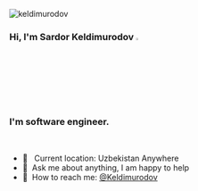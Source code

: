 <p align="left"> <img src="https://komarev.com/ghpvc/?username=keldimurodov&label=Profile%20views&color=0e75b6&style=flat" alt="keldimurodov" /> </p>

### Hi, I'm Sardor Keldimurodov <img src="https://media.giphy.com/media/hvRJCLFzcasrR4ia7z/giphy.gif" width="3%">

### I'm software engineer.

<br />

- 📍 &nbsp; Current location: Uzbekistan Anywhere
- 📝&nbsp; Ask me about anything, I am happy to help
- 📨&nbsp; How to reach me: [@Keldimurodov](https://t.me/Keldimurodov)

